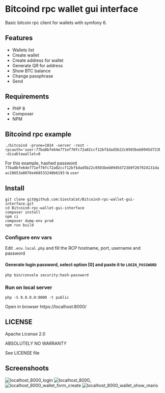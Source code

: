 # Bitcoind rpc wallet gui interface
Basic bitcoin rpc client for wallets with symfony 6.

## Features

- Wallets list
- Create wallet
- Create address for wallet
- Generate QR for address
- Show BTC balance
- Change passphrase
- Send

## Requirements

- PHP 8
- Composer
- NPM

## Bitcoind rpc example

```
./bitcoind -prune=1024 -server -rest -rpcauth='user:77ba8bfe64e771ef76fc72a02ccf12bf$dad5b22c0503beb0945d723b9f267924131daac28653a0076e468533240b6193' -disablewallet=0
```

For this example, hashed password `77ba8bfe64e771ef76fc72a02ccf12bf$dad5b22c0503beb0945d723b9f267924131daac28653a0076e468533240b6193` is `user`

## Install
```
git clone git@github.com:SiestaCat/Bitcoind-rpc-wallet-gui-interface.git
cd Bitcoind-rpc-wallet-gui-interface
composer install
npm ci
composer dump-env prod
npm run build
```

### Configure env vars

Edit `.env.local.php` and fill the RCP hostname, port, username and password

#### Generate login password, select option [0] and paste it to `LOGIN_PASSWORD`

```
php bin/console security:hash-password
```

### Run on local server

```
php -S 0.0.0.0:8000 -t public
```
Open in browser https://localhost:8000/

## LICENSE

Apache License 2.0

ABSOLUTELY NO WARRANTY

See LICENSE file

## Screenshoots

![localhost_8000_login](https://github.com/SiestaCat/Bitcoind-rpc-wallet-gui-interface/assets/53893905/87ce3362-d873-4aed-9ab0-d8a9c32ab047)
![localhost_8000_](https://github.com/SiestaCat/Bitcoind-rpc-wallet-gui-interface/assets/53893905/0343ca2f-61cb-459f-9882-5698b883eb52)
![localhost_8000_wallet_form_create](https://github.com/SiestaCat/Bitcoind-rpc-wallet-gui-interface/assets/53893905/92aa5875-a088-4ba8-bf2b-4316930c9637)
![localhost_8000_wallet_show_mario](https://github.com/SiestaCat/Bitcoind-rpc-wallet-gui-interface/assets/53893905/3dc6cc36-f5ae-4236-aa26-cb8f47756a94)
